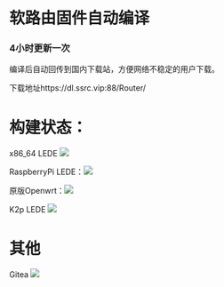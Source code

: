 # 软路由固件自动编译

### 4小时更新一次
编译后自动回传到国内下载站，方便网络不稳定的用户下载。

下载地址https://dl.ssrc.vip:88/Router/

# 构建状态：
x86_64 LEDE ![](https://img.shields.io/github/workflow/status/Build-and-Upload-Lean's-x86_64-LEDE?label=)

RaspberryPi LEDE：![](https://img.shields.io/github/workflow/status/Build-and-Upload-Lean's-RaspberryPi-LEDE?label=)

原版Openwrt：![](https://img.shields.io/github/workflow/status/Build-and-Upload-OpenWRT-x86_64?label=)

K2p LEDE ![](https://img.shields.io/github/workflow/status/Build-and-Upload-Lean's-K2p-LEDE?label=)


# 其他
Gitea ![](https://img.shields.io/github/workflow/status/Build-Gitea?label=)
